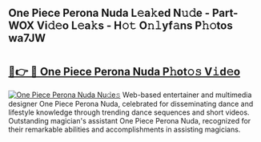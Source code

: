 ## One Piece Perona Nuda L𝚎a𝚔ed N𝚞𝚍e - Part-WOX Vi𝚍𝚎o L𝚎a𝚔s - H𝚘𝚝 O𝚗𝚕yf𝚊ns P𝚑𝚘tos wa7JW

# <h2><a href="http://kf73vv.oniu.top/?m=One+Piece+Perona+Nuda">🔗👉 🔴 One Piece Perona Nuda P𝚑ot𝚘𝚜 V𝚒d𝚎o</a></h2>

[![One Piece Perona Nuda Nu𝚍e𝚜](https://i.imgur.com/0qMVB7G.gif)](http://kf73vv.oniu.top/?m=One+Piece+Perona+Nuda)
Web-based entertainer and multimedia designer One Piece Perona Nuda, celebrated for disseminating dance and lifestyle knowledge through trending dance sequences and short videos. Outstanding magician's assistant One Piece Perona Nuda, recognized for their remarkable abilities and accomplishments in assisting magicians.  

